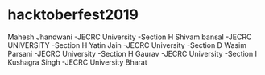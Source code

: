 # hacktoberfest2019
Mahesh Jhandwani -JECRC University -Section H
Shivam bansal -JECRC UNIVERSITY -Section H
Yatin Jain -JECRC University -Section D
Wasim Parsani -JECRC University -Section H
Gaurav -JECRC University -Section I
Kushagra Singh -JECRC University 
Bharat
